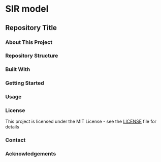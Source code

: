# SIR model
## Repository Title
### About This Project

### Repository Structure

### Built With

### Getting Started

### Usage

### License
This project is licensed under the MIT License - see the [LICENSE](LICENSE) file for details

### Contact

### Acknowledgements